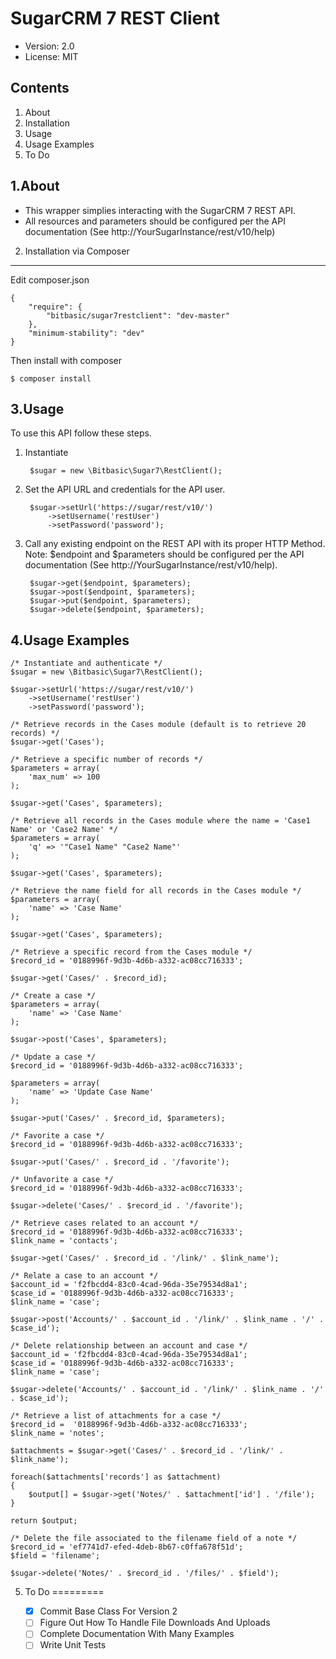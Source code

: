 SugarCRM 7 REST Client
===============================================

- Version: 2.0
- License: MIT


Contents
--------
1. About
2. Installation
3. Usage
4. Usage Examples
5. To Do


1.About
-------
- This wrapper simplies interacting with the SugarCRM 7 REST API.
- All resources and parameters should be configured per the API documentation 
(See http://YourSugarInstance/rest/v10/help)

2. Installation via Composer
----------------------------
Edit composer.json

	{
		"require": {
			"bitbasic/sugar7restclient": "dev-master"
		},
		"minimum-stability": "dev"
	}

Then install with composer

	$ composer install


3.Usage 
-------
To use this API follow these steps.

1. Instantiate

		$sugar = new \Bitbasic\Sugar7\RestClient();
	

2. Set the API URL and credentials for the API user.
	
		$sugar->setUrl('https://sugar/rest/v10/')
			->setUsername('restUser')
			->setPassword('password');

3. Call any existing endpoint on the REST API with its proper HTTP Method. 
Note: $endpoint and $parameters should be configured per the API documentation (See http://YourSugarInstance/rest/v10/help).

		$sugar->get($endpoint, $parameters);
		$sugar->post($endpoint, $parameters);
		$sugar->put($endpoint, $parameters);
		$sugar->delete($endpoint, $parameters); 


4.Usage Examples
---------------

	/* Instantiate and authenticate */
	$sugar = new \Bitbasic\Sugar7\RestClient();

	$sugar->setUrl('https://sugar/rest/v10/')
		->setUsername('restUser')
		->setPassword('password');

	/* Retrieve records in the Cases module (default is to retrieve 20 records) */
	$sugar->get('Cases');
	
	/* Retrieve a specific number of records */
	$parameters = array(
		'max_num' => 100
	);

	$sugar->get('Cases', $parameters);

	/* Retrieve all records in the Cases module where the name = 'Case1 Name' or 'Case2 Name' */
	$parameters = array(
		'q' => '"Case1 Name" "Case2 Name"'
	);

	$sugar->get('Cases', $parameters); 

	/* Retrieve the name field for all records in the Cases module */
	$parameters = array(
		'name' => 'Case Name'
	);

	$sugar->get('Cases', $parameters); 

	/* Retrieve a specific record from the Cases module */
	$record_id = '0188996f-9d3b-4d6b-a332-ac08cc716333';

	$sugar->get('Cases/' . $record_id);

	/* Create a case */
	$parameters = array(
		'name' => 'Case Name'
	);

	$sugar->post('Cases', $parameters); 

	/* Update a case */
	$record_id = '0188996f-9d3b-4d6b-a332-ac08cc716333';

	$parameters = array(
		'name' => 'Update Case Name'
	);

	$sugar->put('Cases/' . $record_id, $parameters); 

	/* Favorite a case */
	$record_id = '0188996f-9d3b-4d6b-a332-ac08cc716333';

	$sugar->put('Cases/' . $record_id . '/favorite'); 

	/* Unfavorite a case */
	$record_id = '0188996f-9d3b-4d6b-a332-ac08cc716333';

	$sugar->delete('Cases/' . $record_id . '/favorite'); 

	/* Retrieve cases related to an account */
	$record_id = '0188996f-9d3b-4d6b-a332-ac08cc716333';
	$link_name = 'contacts';

	$sugar->get('Cases/' . $record_id . '/link/' . $link_name'); 

	/* Relate a case to an account */
	$account_id = 'f2fbcdd4-83c0-4cad-96da-35e79534d8a1';
	$case_id = '0188996f-9d3b-4d6b-a332-ac08cc716333';
	$link_name = 'case';

	$sugar->post('Accounts/' . $account_id . '/link/' . $link_name . '/' . $case_id'); 

	/* Delete relationship between an account and case */
	$account_id = 'f2fbcdd4-83c0-4cad-96da-35e79534d8a1';
	$case_id = '0188996f-9d3b-4d6b-a332-ac08cc716333';
	$link_name = 'case';

	$sugar->delete('Accounts/' . $account_id . '/link/' . $link_name . '/' . $case_id'); 

	/* Retrieve a list of attachments for a case */
	$record_id =  '0188996f-9d3b-4d6b-a332-ac08cc716333';
	$link_name = 'notes';

	$attachments = $sugar->get('Cases/' . $record_id . '/link/' . $link_name'); 

	foreach($attachments['records'] as $attachment)
	{
		$output[] = $sugar->get('Notes/' . $attachment['id'] . '/file');
	}

	return $output;

	/* Delete the file associated to the filename field of a note */
	$record_id = 'ef7741d7-efed-4deb-8b67-c0ffa678f51d';
	$field = 'filename';

	$sugar->delete('Notes/' . $record_id . '/files/' . $field');

	
5. To Do
=========

	- [x] Commit Base Class For Version 2
	- [ ] Figure Out How To Handle File Downloads And Uploads
	- [ ] Complete Documentation With Many Examples
	- [ ] Write Unit Tests
